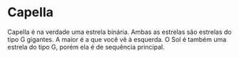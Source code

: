 # Capella

Capella é na verdade uma estrela binária. Ambas as estrelas são estrelas do tipo
G gigantes. A maior é a que você vê à esquerda. O Sol é também uma estrela do
tipo G, porém ela é de sequência principal.
